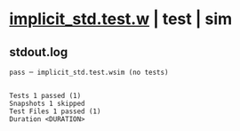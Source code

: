# [implicit_std.test.w](../../../../../examples/tests/valid/implicit_std.test.w) | test | sim

## stdout.log
```log
pass ─ implicit_std.test.wsim (no tests)
 
 
Tests 1 passed (1)
Snapshots 1 skipped
Test Files 1 passed (1)
Duration <DURATION>
```

